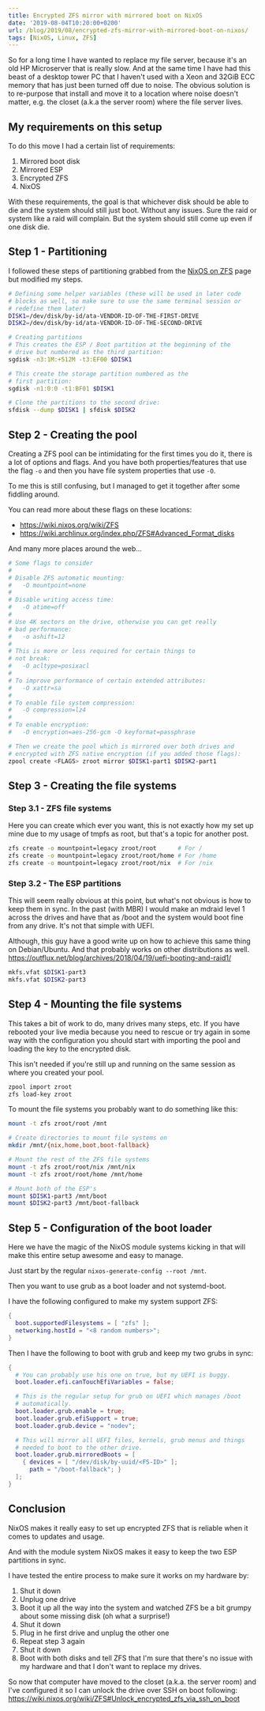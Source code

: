 ```yaml
---
title: Encrypted ZFS mirror with mirrored boot on NixOS
date: '2019-08-04T10:20:00+0200'
url: /blog/2019/08/encrypted-zfs-mirror-with-mirrored-boot-on-nixos/
tags: [NixOS, Linux, ZFS]
---
```


So for a long time I have wanted to replace my file server, because it's an
old HP Microserver that is really slow. And at the same time I have had this
beast of a desktop tower PC that I haven't used with a Xeon and 32GiB ECC
memory that has just been turned off due to noise. The obvious solution is to
re-purpose that install and move it to a location where noise doesn't matter,
e.g. the closet (a.k.a the server room) where the file server lives.

## My requirements on this setup

To do this move I had a certain list of requirements:

1. Mirrored boot disk
1. Mirrored ESP
1. Encrypted ZFS
1. NixOS

With these requirements, the goal is that whichever disk should be able to
die and the system should still just boot. Without any issues. Sure the raid
or system like a raid will complain. But the system should still come up even
if one disk die.

## Step 1 - Partitioning

I followed these steps of partitioning grabbed from the [NixOS on ZFS](https://wiki.nixos.org/wiki/ZFS#Simple_NixOS_ZFS_installation) page but
modified my steps.

```sh
# Defining some helper variables (these will be used in later code
# blocks as well, so make sure to use the same terminal session or
# redefine them later)
DISK1=/dev/disk/by-id/ata-VENDOR-ID-OF-THE-FIRST-DRIVE
DISK2=/dev/disk/by-id/ata-VENDOR-ID-OF-THE-SECOND-DRIVE

# Creating partitions
# This creates the ESP / Boot partition at the beginning of the
# drive but numbered as the third partition:
sgdisk -n3:1M:+512M -t3:EF00 $DISK1

# This create the storage partition numbered as the
# first partition:
sgdisk -n1:0:0 -t1:BF01 $DISK1

# Clone the partitions to the second drive:
sfdisk --dump $DISK1 | sfdisk $DISK2
```

## Step 2 - Creating the pool

Creating a ZFS pool can be intimidating for the first times you do it, there
is a lot of options and flags. And you have both properties/features that use
the flag `-o` and then you have file system properties that use `-O`.

To me this is still confusing, but I managed to get it together after some
fiddling around.

You can read more about these flags on these locations:

- https://wiki.nixos.org/wiki/ZFS
- https://wiki.archlinux.org/index.php/ZFS#Advanced_Format_disks

And many more places around the web…

```sh
# Some flags to consider
#
# Disable ZFS automatic mounting:
#   -O mountpoint=none
#
# Disable writing access time:
#   -O atime=off
#
# Use 4K sectors on the drive, otherwise you can get really
# bad performance:
#   -o ashift=12
#
# This is more or less required for certain things to
# not break:
#   -O acltype=posixacl
#
# To improve performance of certain extended attributes:
#   -O xattr=sa
#
# To enable file system compression:
#   -O compression=lz4
#
# To enable encryption:
#   -O encryption=aes-256-gcm -O keyformat=passphrase

# Then we create the pool which is mirrored over both drives and
# encrypted with ZFS native encryption (if you added those flags):
zpool create <FLAGS> zroot mirror $DISK1-part1 $DISK2-part1
```

## Step 3 - Creating the file systems

### Step 3.1 - ZFS file systems

Here you can create which ever you want, this is not exactly how my set up
mine due to my usage of tmpfs as root, but that's a topic for another post.

```sh
zfs create -o mountpoint=legacy zroot/root      # For /
zfs create -o mountpoint=legacy zroot/root/home # For /home
zfs create -o mountpoint=legacy zroot/root/nix  # For /nix
```

### Step 3.2 - The ESP partitions

This will seem really obvious at this point, but what's not obvious is how to
keep them in sync. In the past (with MBR) I would make an mdraid level 1
across the drives and have that as /boot and the system would boot fine from
any drive. It's not that simple with UEFI.

Although, this guy have a good write up on how to achieve this same thing on
Debian/Ubuntu. And that probably works on other distributions as well.
https://outflux.net/blog/archives/2018/04/19/uefi-booting-and-raid1/

```sh
mkfs.vfat $DISK1-part3
mkfs.vfat $DISK2-part3
```

## Step 4 - Mounting the file systems

This takes a bit of work to do, many drives many steps, etc. If you have
rebooted your live media because you need to rescue or try again in some way
with the configuration you should start with importing the pool and loading
the key to the encrypted disk.

This isn't needed if you're still up and running on the same session as where
you created your pool.

```sh
zpool import zroot
zfs load-key zroot
```

To mount the file systems you probably want to do something like this:

```sh
mount -t zfs zroot/root /mnt

# Create directories to mount file systems on
mkdir /mnt/{nix,home,boot,boot-fallback}

# Mount the rest of the ZFS file systems
mount -t zfs zroot/root/nix /mnt/nix
mount -t zfs zroot/root/home /mnt/home

# Mount both of the ESP's
mount $DISK1-part3 /mnt/boot
mount $DISK2-part3 /mnt/boot-fallback
```

## Step 5 - Configuration of the boot loader

Here we have the magic of the NixOS module systems kicking in that will make
this entire setup awesome and easy to manage.

Just start by the regular `nixos-generate-config --root /mnt`.

Then you want to use grub as a boot loader and not systemd-boot.

I have the following configured to make my system support ZFS:

```nix
{
  boot.supportedFilesystems = [ "zfs" ];
  networking.hostId = "<8 random numbers>";
}
```

Then I have the following to boot with grub and keep my two grubs in sync:

```nix
{
  # You can probably use his one on true, but my UEFI is buggy.
  boot.loader.efi.canTouchEfiVariables = false;

  # This is the regular setup for grub on UEFI which manages /boot
  # automatically.
  boot.loader.grub.enable = true;
  boot.loader.grub.efiSupport = true;
  boot.loader.grub.device = "nodev";

  # This will mirror all UEFI files, kernels, grub menus and things
  # needed to boot to the other drive.
  boot.loader.grub.mirroredBoots = [
    { devices = [ "/dev/disk/by-uuid/<FS-ID>" ];
      path = "/boot-fallback"; }
  ];
}
```

## Conclusion

NixOS makes it really easy to set up encrypted ZFS that is reliable when it
comes to updates and usage.

And with the module system NixOS makes it easy to keep the two ESP partitions
in sync.

I have tested the entire process to make sure it works on my hardware by:

1. Shut it down
1. Unplug one drive
1. Boot it up all the way into the system and watched ZFS be a bit grumpy
   about some missing disk (oh what a surprise!)
1. Shut it down
1. Plug in he first drive and unplug the other one
1. Repeat step 3 again
1. Shut it down
1. Boot with both disks and tell ZFS that I'm sure that there's no issue with
   my hardware and that I don't want to replace my drives.

So now that computer have moved to the closet (a.k.a. the server room) and
I've configured it so I can unlock the drive over SSH on boot following:
https://wiki.nixos.org/wiki/ZFS#Unlock_encrypted_zfs_via_ssh_on_boot
